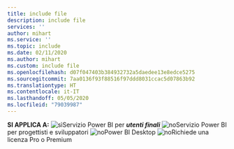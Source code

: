 ```yaml
---
title: include file
description: include file
services: ''
author: mihart
ms.service: ''
ms.topic: include
ms.date: 02/11/2020
ms.author: mihart
ms.custom: include file
ms.openlocfilehash: d07f047403b384932732a5daedee13e8edce5275
ms.sourcegitcommit: 7aa0136f93f88516f97ddd8031ccac5d07863b92
ms.translationtype: HT
ms.contentlocale: it-IT
ms.lasthandoff: 05/05/2020
ms.locfileid: "79039987"
---
```

<Token>**SI APPLICA A:** ![sì](media/yes.png)Servizio Power BI per ***utenti finali*** ![no](media/no.png)Servizio Power BI per progettisti e sviluppatori ![no](media/no.png)Power BI Desktop ![no](media/no.png)Richiede una licenza Pro o Premium   </Token>
